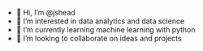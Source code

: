 - 👋 Hi, I’m @jshead
- 👀 I’m interested in data analytics and data science
- 🌱 I’m currently learning machine learning with python
- 💞️ I’m looking to collaborate on ideas and projects


<!---
jshead/jshead is a ✨ special ✨ repository because its `README.md` (this file) appears on your GitHub profile.
You can click the Preview link to take a look at your changes.
--->
